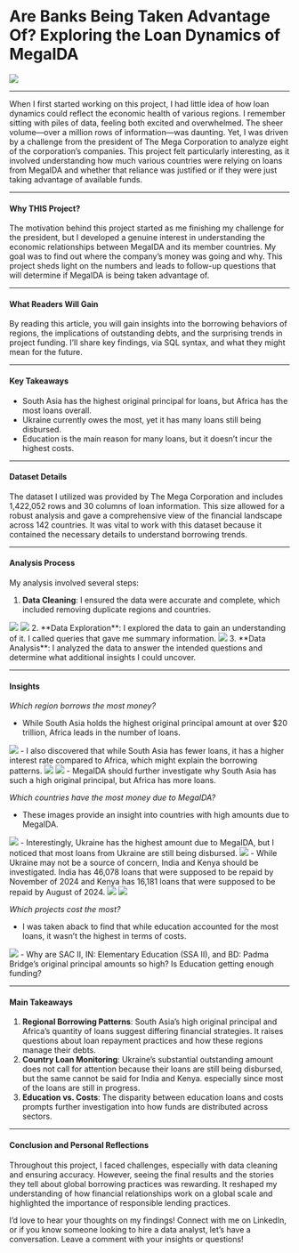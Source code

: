 # Are Banks Being Taken Advantage Of? Exploring the Loan Dynamics of MegaIDA
<img src="images/banking.png?raw=true"/>

---
When I first started working on this project, I had little idea of how loan dynamics could reflect the economic health of various regions. I remember sitting with piles of data, feeling both excited and overwhelmed. The sheer volume—over a million rows of information—was daunting. Yet, I was driven by a challenge from the president of The Mega Corporation to analyze eight of the corporation’s companies. This project felt particularly interesting, as it involved understanding how much various countries were relying on loans from MegaIDA and whether that reliance was justified or if they were just taking advantage of available funds.

---
#### Why THIS Project?
The motivation behind this project started as me finishing my challenge for the president, but I developed a genuine interest in understanding the economic relationships between MegaIDA and its member countries. My goal was to find out where the company’s money was going and why. This project sheds light on the numbers and leads to follow-up questions that will determine if MegaIDA is being taken advantage of.

---
#### What Readers Will Gain

By reading this article, you will gain insights into the borrowing behaviors of regions, the implications of outstanding debts, and the surprising trends in project funding. I’ll share key findings, via SQL syntax, and what they might mean for the future.

---
#### Key Takeaways
- South Asia has the highest original principal for loans, but Africa has the most loans overall.
- Ukraine currently owes the most, yet it has many loans still being disbursed.
- Education is the main reason for many loans, but it doesn’t incur the highest costs.

---
#### Dataset Details
The dataset I utilized was provided by The Mega Corporation and includes 1,422,052 rows and 30 columns of loan information. This size allowed for a robust analysis and gave a comprehensive view of the financial landscape across 142 countries. It was vital to work with this dataset because it contained the necessary details to understand borrowing trends.

---
#### Analysis Process
My analysis involved several steps:
1.	**Data Cleaning**: I ensured the data were accurate and complete, which included removing duplicate regions and countries.
   <img src="images/B1.png?raw=true"/>
   <img src="images/B2.png?raw=true"/>
2.	**Data Exploration**: I explored the data to gain an understanding of it. I called queries that gave me summary information.
   <img src="images/B3.png?raw=true"/>
3.	**Data Analysis**: I analyzed the data to answer the intended questions and determine what additional insights I could uncover.

---
#### Insights
*Which region borrows the most money?*
- While South Asia holds the highest original principal amount at over $20 trillion, Africa leads in the number of loans.
<img src="images/B4.png?raw=true"/>
- I also discovered that while South Asia has fewer loans, it has a higher interest rate compared to Africa, which might explain the borrowing patterns.
<img src="images/B5.png?raw=true"/>
<img src="images/B6.png?raw=true"/>
- MegaIDA should further investigate why South Asia has such a high original principal, but Africa has more loans.

*Which countries have the most money due to MegaIDA?*
- These images provide an insight into countries with high amounts due to MegaIDA.
<img src="images/B7.png?raw=true"/>
- Interestingly, Ukraine has the highest amount due to MegaIDA, but I noticed that most loans from Ukraine are still being disbursed.
<img src="images/B8.png?raw=true"/>
- While Ukraine may not be a source of concern, India and Kenya should be investigated. India has 46,078 loans that were supposed to be repaid by November of 2024 and Kenya has 16,181 loans that were supposed to be repaid by August of 2024.
<img src="images/B9.png?raw=true"/>
<img src="images/B10.png?raw=true"/>

*Which projects cost the most?*
- I was taken aback to find that while education accounted for the most loans, it wasn’t the highest in terms of costs.
<img src="images/B11.png?raw=true"/>
- Why are SAC II, IN: Elementary Education (SSA II), and BD: Padma Bridge’s original principal amounts so high? Is Education getting enough funding?

---
#### Main Takeaways
1. **Regional Borrowing Patterns**: South Asia’s high original principal and Africa’s quantity of loans suggest differing financial strategies. It raises questions about loan repayment practices and how these regions manage their debts.
2. **Country Loan Monitoring**: Ukraine’s substantial outstanding amount does not call for attention because their loans are still being disbursed, but the same cannot be said for India and Kenya. especially since most of the loans are still in progress.
3. **Education vs. Costs**: The disparity between education loans and costs prompts further investigation into how funds are distributed across sectors.

---
#### Conclusion and Personal Reflections
Throughout this project, I faced challenges, especially with data cleaning and ensuring accuracy. However, seeing the final results and the stories they tell about global borrowing practices was rewarding. It reshaped my understanding of how financial relationships work on a global scale and highlighted the importance of responsible lending practices.

I’d love to hear your thoughts on my findings! Connect with me on LinkedIn, or if you know someone looking to hire a data analyst, let’s have a conversation. Leave a comment with your insights or questions!
